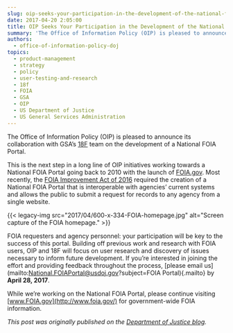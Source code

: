```yaml
---
slug: oip-seeks-your-participation-in-the-development-of-the-national-foia-portal
date: 2017-04-20 2:05:00
title: OIP Seeks Your Participation in the Development of the National FOIA Portal
summary: 'The Office of Information Policy (OIP) is pleased to announce its collaboration with GSA’s 18F team on the development of a National FOIA Portal. This is the next step in a long line of OIP initiatives working towards a National FOIA Portal going back to 2010 with the launch of FOIA.gov. Most recently, the FOIA'
authors:
  - office-of-information-policy-doj
topics:
  - product-management
  - strategy
  - policy
  - user-testing-and-research
  - 18f
  - FOIA
  - GSA
  - OIP
  - US Department of Justice
  - US General Services Administration
---
```


The Office of Information Policy (OIP) is pleased to announce its collaboration with GSA’s [18F](https://18f.gsa.gov/) team on the development of a National FOIA Portal.

This is the next step in a long line of OIP initiatives working towards a National FOIA Portal going back to 2010 with the launch of [FOIA.gov](https://www.foia.gov/). Most recently, the [FOIA Improvement Act of 2016](https://www.justice.gov/oip/freedom-information-act-5-usc-552) required the creation of a National FOIA Portal that is interoperable with agencies’ current systems and allows the public to submit a request for records to any agency from a single website.

{{< legacy-img src="2017/04/600-x-334-FOIA-homepage.jpg" alt="Screen capture of the FOIA homepage." >}}

FOIA requesters and agency personnel: your participation will be key to the success of this portal. Building off previous work and research with FOIA users, OIP and 18F will focus on user research and discovery of issues necessary to inform future development. If you’re interested in joining the effort and providing feedback throughout the process, [please email us](mailto:National.FOIAPortal@usdoj.gov?subject=FOIA Portal){.mailto} by **April 28, 2017**.

While we’re working on the National FOIA Portal, please continue visiting [www.FOIA.gov](http://www.foia.gov/) for government-wide FOIA information.

_This post was originally published on the [Department of Justice blog](https://www.justice.gov/blogs)._
